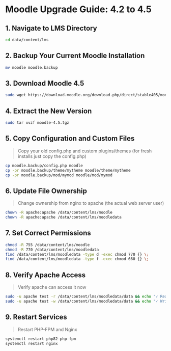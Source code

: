 # Moodle Upgrade Guide: 4.2 to 4.5

## 1. Navigate to LMS Directory
```bash
cd data/content/lms
```

## 2. Backup Your Current Moodle Installation
```bash
mv moodle moodle.backup
```

## 3. Download Moodle 4.5
```bash
sudo wget https://download.moodle.org/download.php/direct/stable405/moodle-latest-405.tgz -O moodle-4.5.tgz
```

## 4. Extract the New Version
```bash
sudo tar xvzf moodle-4.5.tgz
```

## 5. Copy Configuration and Custom Files
> Copy your old config.php and custom plugins/themes (for fresh installs just copy the config.php)

```bash
cp moodle.backup/config.php moodle
cp -pr moodle.backup/theme/mytheme moodle/theme/mytheme
cp -pr moodle.backup/mod/mymod moodle/mod/mymod
```

## 6. Update File Ownership
> Change ownership from nginx to apache (the actual web server user)

```bash
chown -R apache:apache /data/content/lms/moodle
chown -R apache:apache /data/content/lms/moodledata
```

## 7. Set Correct Permissions
```bash
chmod -R 755 /data/content/lms/moodle
chmod -R 770 /data/content/lms/moodledata
find /data/content/lms/moodledata -type d -exec chmod 770 {} \;
find /data/content/lms/moodledata -type f -exec chmod 660 {} \;
```

## 8. Verify Apache Access
> Verify apache can access it now

```bash
sudo -u apache test -r /data/content/lms/moodledata/data && echo "✓ Readable" || echo "✗ Cannot read"
sudo -u apache test -w /data/content/lms/moodledata/data && echo "✓ Writable" || echo "✗ Cannot write"
```

## 9. Restart Services
> Restart PHP-FPM and Nginx

```bash
systemctl restart php82-php-fpm
systemctl restart nginx
```